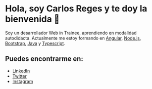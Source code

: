 # Hola, soy **Carlos Reges** y te doy la bienvenida 👋
<!--# Hi, I'm **Carlos Reges** and wellcome to my profile 👋

**carlosreges/carlosreges** is a ✨ _special_ ✨ repository because its `README.md` (this file) appears on your GitHub profile.

Here are some ideas to get you started:-->

Soy un desarrollador Web in Trainee, aprendiendo en modalidad autodidacta. Actualmente me estoy formando en [Angular](https://angular.io), [Node.js](https://nodejs.org/), [Bootstrap](https://getbootstrap.com/), [Java](https://www.java.com/es/) y [Typescript](https://www.typescriptlang.org).

<!--## Últimos articulos publicados

- [Crear un componente en Svelte y publicarlo en NPM](https://alextomas.com/blog/crear-componente-svelte-publicar-npm-package)
- [El operador SPREAD en JavaScript](https://alextomas.com/blog/operador-spread-javascript)
- [Dos formas de unir objetos en JavaScript](https://alextomas.com/blog/dos-formas-unir-objetos-javascript)
- [Condicionales y operadores lógicos en Svelte](https://alextomas.com/blog/condicionales-operadores-logicos-svelte)
- [Cómo crear una galería de imágenes en Svelte](https://alextomas.com/blog/crear-galeria-imagenes-con-svelte)-->

## Puedes encontrarme en:

<!-- Web personal [alextomas.com](https://alextomas.com)-->
- [LinkedIn](https://www.linkedin.com/in/carlosreges/)
- [Twitter](https://www.twitter.com/carlosreges)
- [Instagram](https://www.instagram.com/carlosreges/)

<!--
- 🔭 I’m currently working on ...
- 🌱 I’m currently learning Java , Node.js, Angular and Typescript.
- 👯 I’m looking to collaborate on ...
- 🤔 I’m looking for help with ...
- 💬 Ask me about ...
- 📫 How to reach me: ...
- 😄 Pronouns: ...
- ⚡ Fun fact: ...
-->
